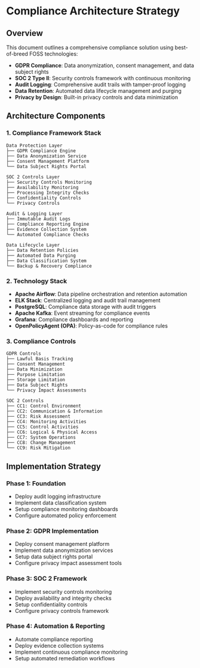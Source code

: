 # Compliance Architecture Strategy

## Overview
This document outlines a comprehensive compliance solution using best-of-breed FOSS technologies:

- **GDPR Compliance**: Data anonymization, consent management, and data subject rights
- **SOC 2 Type II**: Security controls framework with continuous monitoring
- **Audit Logging**: Comprehensive audit trails with tamper-proof logging
- **Data Retention**: Automated data lifecycle management and purging
- **Privacy by Design**: Built-in privacy controls and data minimization

## Architecture Components

### 1. Compliance Framework Stack
```
Data Protection Layer
├── GDPR Compliance Engine
├── Data Anonymization Service
├── Consent Management Platform
└── Data Subject Rights Portal

SOC 2 Controls Layer
├── Security Controls Monitoring
├── Availability Monitoring
├── Processing Integrity Checks
├── Confidentiality Controls
└── Privacy Controls

Audit & Logging Layer
├── Immutable Audit Logs
├── Compliance Reporting Engine
├── Evidence Collection System
└── Automated Compliance Checks

Data Lifecycle Layer
├── Data Retention Policies
├── Automated Data Purging
├── Data Classification System
└── Backup & Recovery Compliance
```

### 2. Technology Stack
- **Apache Airflow**: Data pipeline orchestration and retention automation
- **ELK Stack**: Centralized logging and audit trail management
- **PostgreSQL**: Compliance data storage with audit triggers
- **Apache Kafka**: Event streaming for compliance events
- **Grafana**: Compliance dashboards and reporting
- **OpenPolicyAgent (OPA)**: Policy-as-code for compliance rules

### 3. Compliance Controls
```
GDPR Controls
├── Lawful Basis Tracking
├── Consent Management
├── Data Minimization
├── Purpose Limitation
├── Storage Limitation
├── Data Subject Rights
└── Privacy Impact Assessments

SOC 2 Controls
├── CC1: Control Environment
├── CC2: Communication & Information
├── CC3: Risk Assessment
├── CC4: Monitoring Activities
├── CC5: Control Activities
├── CC6: Logical & Physical Access
├── CC7: System Operations
├── CC8: Change Management
└── CC9: Risk Mitigation
```

## Implementation Strategy

### Phase 1: Foundation
- Deploy audit logging infrastructure
- Implement data classification system
- Setup compliance monitoring dashboards
- Configure automated policy enforcement

### Phase 2: GDPR Implementation
- Deploy consent management platform
- Implement data anonymization services
- Setup data subject rights portal
- Configure privacy impact assessment tools

### Phase 3: SOC 2 Framework
- Implement security controls monitoring
- Deploy availability and integrity checks
- Setup confidentiality controls
- Configure privacy controls framework

### Phase 4: Automation & Reporting
- Automate compliance reporting
- Deploy evidence collection systems
- Implement continuous compliance monitoring
- Setup automated remediation workflows
